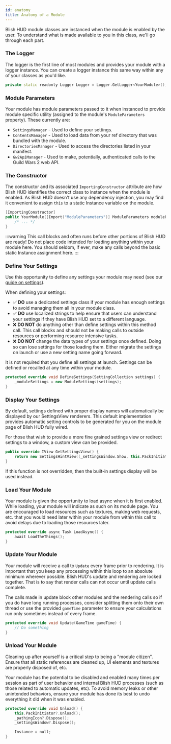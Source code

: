 ```yaml
---
id: anatomy
title: Anatomy of a Module
---
```


Blish HUD module classes are instanced when the module is enabled by the user.  To understand what is made available to you in this class, we'll go through each part.

### The Logger

The logger is the first line of most modules and provides your module with a logger instance.  You can create a logger instance this same way within any of your classes as you'd like.

```cpp
private static readonly Logger Logger = Logger.GetLogger<YourModule>();
```

### Module Parameters

Your module has module parameters passed to it when instanced to provide module specific utility (assigned to the module's `ModuleParameters` property).  These currently are:
- `SettingsManager` - Used to define your settings.
- `ContentsManager` - Used to load data from your ref directory that was bundled with the module.
- `DirectoriesManager` - Used to access the directories listed in your manifest.
- `Gw2ApiManager` - Used to make, potentially, authenticated calls to the Guild Wars 2 web API.

### The Constructor

The constructor and its associated `ImportingConstructor` attribute are how Blish HUD identifies the correct class to instance when the module is enabled.  As Blish HUD doesn't use any dependency injection, you may find it convenient to assign `this` to a static Instance variable on the module.

```cpp
[ImportingConstructor]
public YourModule([Import("ModuleParameters")] ModuleParameters moduleParameters) : base(moduleParameters) {
    /* ... */
}
```

:::warning
This call blocks and often runs before other portions of Blish HUD are ready!  Do not place code intended for loading anything within your module here.  You should seldom, if ever, make any calls beyond the basic static Instance assignment here.
:::

### Define Your Settings

Use this opportunity to define any settings your module may need (see our [guide on settings](/docs/modules/guides/settings)).

When defining your settings:
- ✅ **DO** use a dedicated settings class if your module has enough settings to avoid managing them all in your module class.
- ✅ **DO** use localized strings to help ensure that users can understand your settings if they have Blish HUD set to a different language.
- ❌ **DO NOT** do anything other than define settings within this method call.  This call blocks and should not be making calls to outside resources or performing resource intensive tasks.
- ❌ **DO NOT** change the data types of your settings once defined.  Doing so can lose settings for those loading them.  Either migrate the settings on launch or use a new setting name going forward.

It is not required that you define all settings at launch.  Settings can be defined or recalled at any time within your module.

```cpp
protected override void DefineSettings(SettingCollection settings) {
    _moduleSettings = new ModuleSettings(settings);
}
```

### Display Your Settings

By default, settings defined with proper display names will automatically be displayed by our SettingsView renderers.  This default implementation provides automatic setting controls to be generated for you on the module page of Blish HUD fully wired.

For those that wish to provide a more fine grained settings view or redirect settings to a window, a custom view can be provided.

```cpp
public override IView GetSettingsView() {
    return new SettingsHintView((_settingsWindow.Show, this.PackInitiator));
}
```

If this function is not overridden, then the built-in settings display will be used instead.

### Load Your Module

Your module is given the opportunity to load async when it is first enabled.  While loading, your module will indicate as such on its module page.  You are encouraged to load resources such as textures, making web requests, etc. that you would need later within your module from within this call to avoid delays due to loading those resources later.

```cpp
protected override async Task LoadAsync() {
    await LoadTheThings();
}
```

### Update Your Module

Your module will receive a call to `Update` every frame prior to rendering.  It is important that you keep any processing within this loop to an absolute minimum wherever possible.  Blish HUD's update and rendering are locked together.  That is to say that render calls can not occur until update calls complete.

The calls made in update block other modules and the rendering calls so if you do have long running processes, consider splitting them onto their own thread or use the provided `gameTime` parameter to ensure your calculations run only sometimes instead of every frame.

```cpp
protected override void Update(GameTime gameTime) {
    // Do something
}
```

### Unload Your Module

Cleaning up after yourself is a critical step to being a "module citizen".  Ensure that all static references are cleaned up, UI elements and textures are properly disposed of, etc.

Your module has the potential to be disabled and enabled many times per session as part of user behavior and internal Blish HUD processes (such as those related to automatic updates, etc).  To avoid memory leaks or other unintended behaviors, ensure your module has done its best to undo everything it did when it was enabled.

```cpp
protected override void Unload() {
    this.PackInitiator?.Unload();
    _pathingIcon?.Dispose();
    _settingsWindow?.Dispose();

    Instance = null;
}
```